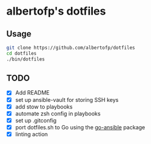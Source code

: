 # albertofp's dotfiles

## Usage

```bash
git clone https://github.com/albertofp/dotfiles
cd dotfiles
./bin/dotfiles
```

## TODO

- [x] Add README
- [x] set up ansible-vault for storing SSH keys
- [x] add stow to playbooks
- [x] automate zsh config in playbooks
- [x] set up .gitconfig
- [x] port dotfiles.sh to Go using the [go-ansible](https://github.com/apenella/go-ansible) package
- [x] linting action
